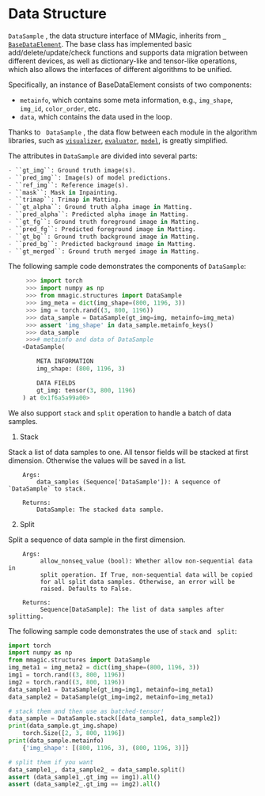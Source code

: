 # Data Structure

`DataSample` , the data structure interface of MMagic, inherits from [` BaseDataElement`](https://mmengine.readthedocs.io/en/latest/advanced_tutorials/data_element.html). The base class has implemented basic add/delete/update/check functions and supports data migration between different devices, as well as dictionary-like and tensor-like operations, which also allows the interfaces of different algorithms to be unified.

 Specifically, an instance of BaseDataElement consists of two components: 

  - ``metainfo``, which contains some meta information,
    e.g., `img_shape`, `img_id`, `color_order`, etc.
  - ``data``, which contains the data used in the loop.

Thanks to ` DataSample` , the data flow between each module in the algorithm libraries, such as [`visualizer`](https://mmagic.readthedocs.io/en/latest/user_guides/visualization.html), [`evaluator`](https://mmagic.readthedocs.io/en/latest/advanced_guides/evaluator.html), [`model`](https://mmagic.readthedocs.io/en/latest/howto/models.html), is greatly simplified.



The attributes in ``DataSample`` are divided into several parts:

```python
- ``gt_img``: Ground truth image(s).
- ``pred_img``: Image(s) of model predictions.
- ``ref_img``: Reference image(s).
- ``mask``: Mask in Inpainting.
- ``trimap``: Trimap in Matting.
- ``gt_alpha``: Ground truth alpha image in Matting.
- ``pred_alpha``: Predicted alpha image in Matting.
- ``gt_fg``: Ground truth foreground image in Matting.
- ``pred_fg``: Predicted foreground image in Matting.
- ``gt_bg``: Ground truth background image in Matting.
- ``pred_bg``: Predicted background image in Matting.
- ``gt_merged``: Ground truth merged image in Matting.
```

The following sample code demonstrates the components of `DataSample`:


```python
     >>> import torch
     >>> import numpy as np
     >>> from mmagic.structures import DataSample
     >>> img_meta = dict(img_shape=(800, 1196, 3))
     >>> img = torch.rand((3, 800, 1196))
     >>> data_sample = DataSample(gt_img=img, metainfo=img_meta)
     >>> assert 'img_shape' in data_sample.metainfo_keys()
     >>> data_sample
	 >>># metainfo and data of DataSample         
    <DataSample(

        META INFORMATION
        img_shape: (800, 1196, 3)

        DATA FIELDS
        gt_img: tensor(3, 800, 1196)
    ) at 0x1f6a5a99a00>
```

  We also support `stack` and `split` operation to handle a batch of data samples.

1. Stack

Stack a list of data samples to one. All tensor fields will be stacked at first dimension. Otherwise the values will be saved in a list.

        Args:
            data_samples (Sequence['DataSample']): A sequence of `DataSample` to stack.
    
        Returns:
            DataSample: The stacked data sample.

2. Split

Split a sequence of data sample in the first dimension.

```
	Args:
         allow_nonseq_value (bool): Whether allow non-sequential data in
         split operation. If True, non-sequential data will be copied
         for all split data samples. Otherwise, an error will be
         raised. Defaults to False.

    Returns:
         Sequence[DataSample]: The list of data samples after splitting.
```

The following sample code demonstrates the use of `stack` and ` split`:

```py
import torch
import numpy as np
from mmagic.structures import DataSample
img_meta1 = img_meta2 = dict(img_shape=(800, 1196, 3))
img1 = torch.rand((3, 800, 1196))
img2 = torch.rand((3, 800, 1196))
data_sample1 = DataSample(gt_img=img1, metainfo=img_meta1)
data_sample2 = DataSample(gt_img=img2, metainfo=img_meta1)
```

```py
# stack them and then use as batched-tensor!
data_sample = DataSample.stack([data_sample1, data_sample2])
print(data_sample.gt_img.shape)
    torch.Size([2, 3, 800, 1196])
print(data_sample.metainfo)
    {'img_shape': [(800, 1196, 3), (800, 1196, 3)]}

# split them if you want
data_sample1_, data_sample2_ = data_sample.split()
assert (data_sample1_.gt_img == img1).all()
assert (data_sample2_.gt_img == img2).all()
```
